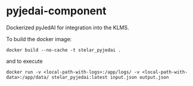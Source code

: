 # pyjedai-component
Dockerized pyJedAI for integration into the KLMS.

To build the docker image:
```
docker build --no-cache -t stelar_pyjedai .
```

and to execute
```
docker run -v <local-path-with-logs>:/app/logs/ -v <local-path-with-data>:/app/data/ stelar_pyjedai:latest input.json output.json
```
